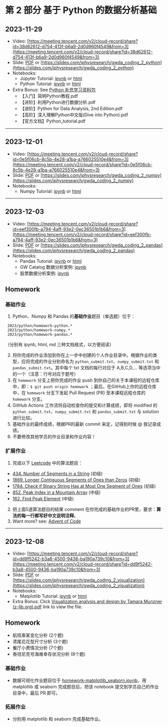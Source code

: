 

# 第 2 部分 基于 Python 的数据分析基础


## 2023-11-29
- Video: [https://meeting.tencent.com/v2/cloud-record/share?id=38d62612-d754-413f-b6a9-2d0d960f4549&from=3](https://meeting.tencent.com/v2/cloud-record/share?id=38d62612-d754-413f-b6a9-2d0d960f4549&from=3)
- Slide: [PDF](./slide_python.pdf) or [https://slides.com/iphysresearch/gwda_coding_2_python](https://slides.com/iphysresearch/gwda_coding_2_python)
- Notebooks:
  - Jupyter Tutorial: [ipynb](./0-jupyter.ipynb) or [html](./0-jupyter.html)
  - Python Tutorial: [ipynb](./1-python.ipynb) or [html](./1-python.html)
- Extra Bonus: See [Python 补充学习资料包](./Python补充学习资料包)
  - 【入门】简明Python教程.pdf
  - 【进阶】利用Python进行数据分析.pdf
  - 【进阶】Python for Data Analysis, 2nd Edition.pdf
  - 【高阶】深入理解Python中文版(Dive into Python).pdf
  - 【官方文档】Python_tutorial.pdf

---

## 2023-12-01
- Video: [https://meeting.tencent.com/v2/cloud-record/share?id=0e5f06cb-8c5b-4e28-a1ba-a766025510e4&from=3](https://meeting.tencent.com/v2/cloud-record/share?id=0e5f06cb-8c5b-4e28-a1ba-a766025510e4&from=3)
- Slide: [PDF](./slide_numpy.pdf) or [https://slides.com/iphysresearch/gwda_coding_2_numpy](https://slides.com/iphysresearch/gwda_coding_2_numpy)
- Notebooks:
  - Numpy Tutorial: [ipynb](./2-numpy.ipynb) or [html](./2-numpy.html)

---

## 2023-12-03
- Video: [https://meeting.tencent.com/v2/cloud-record/share?id=eef300fb-a794-4aff-93e2-0ec36501b1b6&from=3](https://meeting.tencent.com/v2/cloud-record/share?id=eef300fb-a794-4aff-93e2-0ec36501b1b6&from=3)
- Slide: [PDF](./slide_pandas.pdf) or [https://slides.com/iphysresearch/gwda_coding_2_pandas](https://slides.com/iphysresearch/gwda_coding_2_pandas)
- Notebooks:
  - Pandas Tutorial: [ipynb](./3-pandas.ipynb) or [html](./3-pandas.html)
  - GW Catalog 数据分析案例: [ipynb](./3-pandas-GW_Catalog.ipynb)
  - 股票数据分析案例: [ipynb](./3-pandas-Finance.ipynb)

## Homework

### 基础作业

1. Python、Numpy 和 Pandas 的**基础作业**题目（单选题）位于：
  ```text
   2023/python/homework-python.*
   2023/python/homework-numpy.*
   2023/python/homework-pandas.*
  ```
（分别有 ipynb, html, md 三种文档格式，以方便阅读）

2. 将你完成的作业添加到你在上一步中创建的个人作业目录中。根据作业的类型，应将完成的作业分别命名为 `python_submit.txt`、`numpy_submit.txt` 和 `pandas_submit.txt`。其中每个 txt 文档的每行对应于 A,B,C,D,... 等选项当中的一个（注意：行号对应于题号）
3. 在 `homework` 分支上把你完成的作业 push 到你自己的关于本课程的远程仓库中，即：`$ git push origin homework` ；最后，在GitHub上你的远程仓库中，在 `homework` 分支下发起 Pull Request (PR) 至本课程远程仓库的 `homework` 分支。 
4. GitHub Actions 工作流将自动检查你的提交和计算成绩，即将 modified 的 `python_submit.txt`、`numpy_submit.txt` 和 `pandas_submit.txt` 与 solution 进行比较。
5. 基础作业的最终成绩，根据PR的最新 commit 来定，记得到时候 @ 我记录成绩。
6. 不要修改其他学员的作业目录和作业内容！

### 扩展作业

1. 完成以下 [Leetcode](https://leetcode.com/) 中的算法题目：
- [434. Number of Segments in a String](https://leetcode.com/problems/number-of-segments-in-a-string/) (初级)
- [1869. Longer Contiguous Segments of Ones than Zeros](https://leetcode.com/problems/longer-contiguous-segments-of-ones-than-zeros/description/) (初级)
- [1784. Check if Binary String Has at Most One Segment of Ones](https://leetcode.com/problems/check-if-binary-string-has-at-most-one-segment-of-ones/description/) (初级)
- [852. Peak Index in a Mountain Array](https://leetcode.com/problems/peak-index-in-a-mountain-array/description/) (中级)
- [162. Find Peak Element](https://leetcode.com/problems/find-peak-element/description/) (中级)
2. 把上面5道算法题目的结果 comment 在你完成的基础作业的PR里，要求：**算法的每一行都写好中文说明注释**。
3. Want more? see: [Advent of Code](https://adventofcode.com/)

---

## 2023-12-08
- Video: [https://meeting.tencent.com/v2/cloud-record/share?id=dd9f5242-b3a8-4500-9436-ba190a739c10&from=3](https://meeting.tencent.com/v2/cloud-record/share?id=dd9f5242-b3a8-4500-9436-ba190a739c10&from=3)
- Slide: [PDF](./slide_visualization.pdf) or [https://slides.com/iphysresearch/gwda_coding_2_visualization](https://slides.com/iphysresearch/gwda_coding_2_visualization)
- Notebooks:
  - Matplotlib Tutorial: [ipynb](./4-matplotlib.ipynb) or [html](./4-matplotlib.html)
- Extra Bonus: Click [Visualization analysis and design by Tamara Munzner (z-lib.org).pdf](https://paul.zhdk.ch/pluginfile.php/93332/mod_resource/content/2/Visualization%20analysis%20and%20design%20by%20Tamara%20Munzner%20%28z-lib.org%29.pdf) link to view the file.


## Homework

- 航班乘客变化分析 (2个题)​​​​​
- 鸢尾花花型尺寸分析 (3个题)
- 餐厅小费情况分析 (7个题)
- 泰坦尼克号海难幸存状况分析 (8个题)

### 基础作业

- 数据可视化作业题目位于 [homework-matplotlib_seaborn.ipynb](./homework-matplotlib_seaborn.ipynb)，用 matplotlib 或 seaborn 完成题目后，把该 notebook 提交到学员自己的作业目录中，最后 PR 即可。

### 拓展作业

- 分别用 matplotlib 和 seaborn 完成基础作业。
